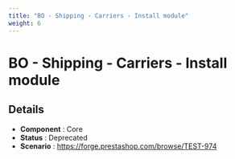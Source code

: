 ```yaml
---
title: "BO - Shipping - Carriers - Install module"
weight: 6
---
```


# BO - Shipping - Carriers - Install module
## Details
* **Component** : Core
* **Status** : Deprecated
* **Scenario** : https://forge.prestashop.com/browse/TEST-974

